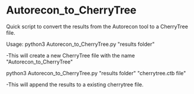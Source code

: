 # Autorecon_to_CherryTree
Quick script to convert the results from the Autorecon tool to a CherryTree file. 

Usage: 
python3 Autorecon_to_CherryTree.py "results folder"

-This will create a new CherryTree file with the name "Autorecon_to_CherryTree"

python3 Autorecon_to_CherryTree.py "results folder" "cherrytree.ctb file" 

-This will append the results to a existing cherrytree file.
